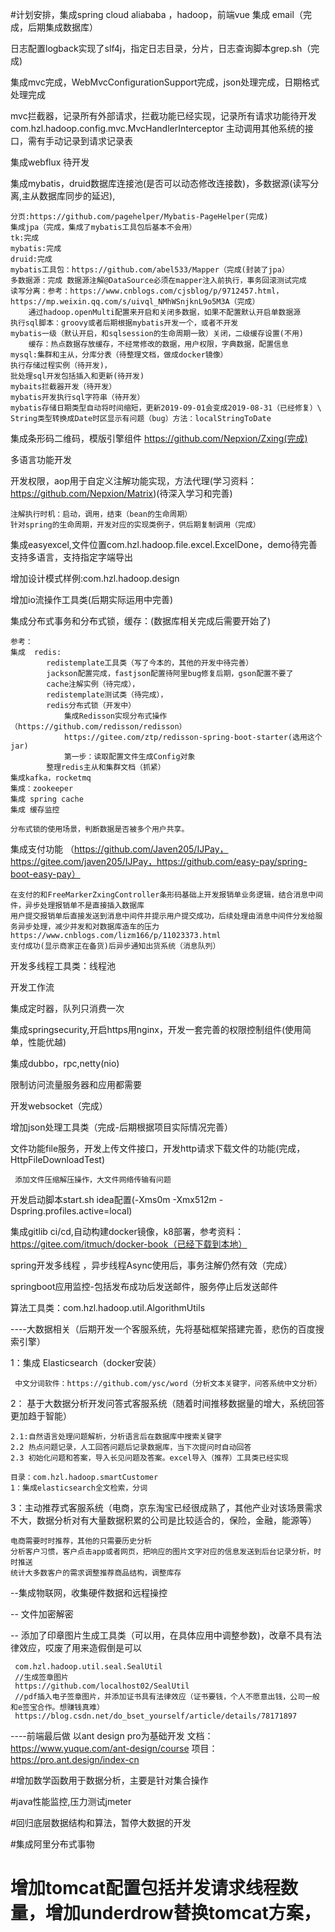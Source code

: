 #计划安排，集成spring cloud aliababa ，hadoop，前端vue
集成 email（完成，后期集成数据库）

日志配置logback实现了slf4j，指定日志目录，分片，日志查询脚本grep.sh（完成)

集成mvc完成，WebMvcConfigurationSupport完成，json处理完成，日期格式处理完成

mvc拦截器，记录所有外部请求，拦截功能已经实现，记录所有请求功能待开发
com.hzl.hadoop.config.mvc.MvcHandlerInterceptor
主动调用其他系统的接口，需有手动记录到请求记录表


集成webflux 待开发


集成mybatis，druid数据库连接池(是否可以动态修改连接数)，多数据源(读写分离,主从数据库同步的延迟),

    分页:https://github.com/pagehelper/Mybatis-PageHelper(完成)
    集成jpa（完成，集成了mybatis工具包后基本不会用）
    tk:完成
    mybatis:完成
    druid:完成
    mybatis工具包：https://github.com/abel533/Mapper（完成(封装了jpa）
    多数据源：完成 数据源注解@DataSource必须在mapper注入前执行，事务回滚测试完成
    读写分离：参考：https://www.cnblogs.com/cjsblog/p/9712457.html，https://mp.weixin.qq.com/s/uivql_NMhWSnjknL9o5M3A（完成）
        通过hadoop.openMulti配置来开启和关闭多数据，如果不配置默认开启单数据源
    执行sql脚本：groovy或者后期根据mybatis开发一个，或者不开发
    mybatis一级（默认开启，和sqlsession的生命周期一致）关闭，二级缓存设置(不用)
        缓存：热点数据存放缓存，不经常修改的数据，用户权限，字典数据，配置信息
    mysql:集群和主从，分库分表（待整理文档，做成docker镜像）
    执行存储过程实例（待开发)，
    批处理sql开发包括插入和更新(待开发)
    mybaits拦截器开发（待开发）
    mybatis开发执行sql字符串（待开发）
    mybatis存储日期类型自动将时间缩短，更新2019-09-01会变成2019-08-31（已经修复）\
    String类型转换成Date时区显示有问题（bug）方法：localStringToDate
        
集成条形码二维码，模版引擎组件 https://github.com/Nepxion/Zxing(完成)

多语言功能开发
    
开发权限，aop用于自定义注解功能实现，方法代理(学习资料：https://github.com/Nepxion/Matrix)(待深入学习和完善)

    注解执行时机：启动，调用，结束（bean的生命周期）
    针对spring的生命周期，开发对应的实现类例子，供后期复制调用（完成）
    
    
集成easyexcel,文件位置com.hzl.hadoop.file.excel.ExcelDone，demo待完善
    支持多语言，支持指定字端导出
    
增加设计模式样例:com.hzl.hadoop.design

增加io流操作工具类(后期实际运用中完善)

集成分布式事务和分布式锁，缓存：(数据库相关完成后需要开始了)
    
    参考： 
    集成  redis: 
            redistemplate工具类（写了今本的，其他的开发中待完善）
            jackson配置完成，fastjson配置待阿里bug修复后期，gson配置不要了
            cache注解实例（待完成），
            redistemplate测试类（待完成），
            redis分布式锁（开发中）
                集成Redisson实现分布式操作（https://github.com/redisson/redisson）
                https://gitee.com/ztp/redisson-spring-boot-starter(选用这个jar)
                第一步：读取配置文件生成Config对象
            整理redis主从和集群文档（抓紧）
    集成kafka，rocketmq
    集成：zookeeper
    集成 spring cache
    集成 缓存监控
    
    分布式锁的使用场景，判断数据是否被多个用户共享。
    
集成支付功能 （https://github.com/Javen205/IJPay，https://gitee.com/javen205/IJPay，https://github.com/easy-pay/spring-boot-easy-pay）
    
    在支付的和FreeMarkerZxingController条形码基础上开发报销单业务逻辑，结合消息中间件，异步处理报销单不是直接插入数据库
    用户提交报销单后直接发送到消息中间件并提示用户提交成功，后续处理由消息中间件分发给服务异步处理，减少并发和对数据库造车的压力
    https://www.cnblogs.com/lizm166/p/11023373.html
    支付成功(显示商家正在备货)后异步通知出货系统（消息队列）
    
开发多线程工具类：线程池

开发工作流

集成定时器，队列只消费一次


集成springsecurity,开启https用nginx，开发一套完善的权限控制组件(使用简单，性能优越)

集成dubbo，rpc,netty(nio)

限制访问流量服务器和应用都需要

开发websocket（完成）

增加json处理工具类（完成-后期根据项目实际情况完善）

文件功能file服务，开发上传文件接口，开发http请求下载文件的功能(完成，HttpFileDownloadTest)
     
     添加文件压缩解压操作，大文件网络传输有问题

开发启动脚本start.sh idea配置(-Xms0m -Xmx512m -Dspring.profiles.active=local)

集成gitlib ci/cd,自动构建docker镜像，k8部署，参考资料：https://gitee.com/itmuch/docker-book（已经下载到本地）

spring开发多线程 ，异步线程Async使用后，事务注解仍然有效（完成）

springboot应用监控-包括发布成功后发送邮件，服务停止后发送邮件

算法工具类：com.hzl.hadoop.util.AlgorithmUtils

----大数据相关（后期开发一个客服系统，先将基础框架搭建完善，悲伤的百度搜索引擎）

1：集成 Elasticsearch（docker安装）

     中文分词软件：https://github.com/ysc/word（分析文本关键字，问答系统中文分析）
     
    
2： 基于大数据分析开发问答式客服系统（随着时间推移数据量的增大，系统回答更加趋于智能）
    
   
    2.1:自然语言处理问题解析，分析语言后在数据库中搜索关键字
    2.2 热点问题记录，人工回答问题后记录数据库，当下次提问时自动回答
    2.3 初始化问题和答案，导入长见问题及答案。excel导入（推荐）工具类已经实现
    
    目录：com.hzl.hadoop.smartCustomer
    1：集成elasticsearch全文检索，分词
    
3：主动推荐式客服系统（电商，京东淘宝已经很成熟了，其他产业对该场景需求不大，数据分析对有大量数据积累的公司是比较适合的，保险，金融，能源等）

    电商需要时时推荐，其他的只需要历史分析
    分析客户习惯，客户点击app或者网页，把响应的图片文字对应的信息发送到后台记录分析，时时推送
    统计大多数客户的需求调整推荐商品结构，调整库存
   
--集成物联网，收集硬件数据和远程操控
   
   
-- 文件加密解密

-- 添加了印章图片生成工具类（可以用，在具体应用中调整参数)，改章不具有法律效应，哎废了用来造假倒是可以
     
     com.hzl.hadoop.util.seal.SealUtil
     //生成签章图片
     https://github.com/localhost02/SealUtil
     //pdf插入电子签章图片，并添加证书具有法律效应（证书要钱，个人不愿意出钱，公司一般和e签宝合作。想赚钱真难）
     https://blog.csdn.net/do_bset_yourself/article/details/78171897



----前端最后做
以ant design pro为基础开发
    文档：https://www.yuque.com/ant-design/course
    项目：https://pro.ant.design/index-cn
    
#增加数学函数用于数据分析，主要是针对集合操作

#java性能监控,压力测试jmeter 

#回归底层数据结构和算法，暂停大数据的开发


#集成阿里分布式事物

# 增加tomcat配置包括并发请求线程数量，增加underdrow替换tomcat方案，